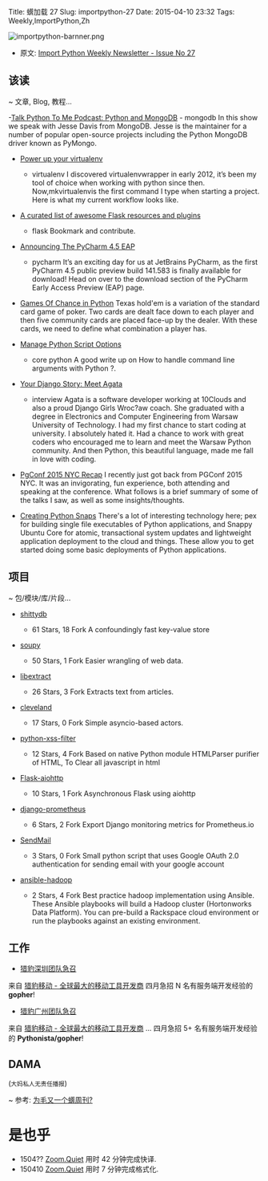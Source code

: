 Title: 蠎加载 27
Slug: importpython-27
Date: 2015-04-10 23:32
Tags: Weekly,ImportPython,Zh 

![importpython-barnner.png](http://zoomq.qiniudn.com/ZQCollection/snap/importpython-barnner.png?imageView2/2/h/210)


- 原文: [Import Python Weekly Newsletter - Issue No 27](http://importpython.com/newsletter/no/27/)

## 该读
~ 文章, Blog, 教程...



-[Talk Python To Me Podcast: Python and MongoDB](http://www.talkpythontome.com/episodes/show/2/python-and-mongodb)
    - mongodb
In this show we speak with Jesse Davis from MongoDB. Jesse is the maintainer for a number of popular open-source projects including the Python MongoDB driver known as PyMongo.

- [Power up your virtualenv](http://www.reddit.com/r/Python/comments/31pcor/power_up_your_virtualenv/)
    + virtualenv
I discovered virtualenvwrapper in early 2012, it’s been my tool of choice when working with python since then. Now,mkvirtualenvis the first command I type when starting a project. Here is what my current workflow looks like.

- [A curated list of awesome Flask resources and plugins](https://github.com/humiaozuzu/awesome-flask)
    + flask
Bookmark and contribute.

- [Announcing The PyCharm 4.5 EAP](http://feedproxy.google.com/~r/Pycharm/~3/El5bzWiRejE/)
    + pycharm
It’s an exciting day for us at JetBrains PyCharm, as the first PyCharm 4.5 public preview build 141.583 is finally available for download! Head on over to the download section of the PyCharm Early Access Preview (EAP) page.

- [Games Of Chance in Python](http://www.checkio.org/blog/games-chance/)
Texas hold'em is a variation of the standard card game of poker. Two cards are dealt face down to each player and then five community cards are placed face-up by the dealer. With these cards, we need to define what combination a player has.

- [Manage Python Script Options](http://blog.endpoint.com/2015/04/manage-python-script-options.html)
    + core python
A good write up on How to handle command line arguments with Python ?.

- [Your Django Story: Meet Agata](http://blog.djangogirls.org/post/115670880808)
    + interview
Agata is a software developer working at 10Clouds and also a proud Django Girls Wroc?aw coach. She graduated with a degree in Electronics and Computer Engineering from Warsaw University of Technology. I had my first chance to start coding at university. I absolutely hated it. Had a chance to work with great coders who encouraged me to learn and meet the Warsaw Python community. And then Python, this beautiful language, made me fall in love with coding.

- [PgConf 2015 NYC Recap](http://blog.endpoint.com/2015/04/pgconf-2015-nyc-recap.html)
I recently just got back from PGConf 2015 NYC. It was an invigorating, fun experience, both attending and speaking at the conference. What follows is a brief summary of some of the talks I saw, as well as some insights/thoughts.

- [Creating Python Snaps](http://www.wefearchange.org/2015/04/creating-python-snaps.html)
There's a lot of interesting technology here; pex for building single file executables of Python applications, and Snappy Ubuntu Core for atomic, transactional system updates and lightweight application deployment to the cloud and things. These allow you to get started doing some basic deployments of Python applications. 


## 项目
~ 包/模块/库/片段...

- [shittydb](https://github.com/theseoafs/shittydb)
    - 61 Stars, 18 Fork
A confoundingly fast key-value store

- [soupy](https://github.com/ChrisBeaumont/soupy)
    - 50 Stars, 1 Fork
Easier wrangling of web data.

- [libextract](https://github.com/libextract/libextract)
    - 26 Stars, 3 Fork
Extracts text from articles.

- [cleveland](https://github.com/biesnecker/cleveland)
    - 17 Stars, 0 Fork
Simple asyncio-based actors.

- [python-xss-filter](https://github.com/phith0n/python-xss-filter)
    - 12 Stars, 4 Fork
Based on native Python module HTMLParser purifier of HTML, To Clear all javascript in html

- [Flask-aiohttp](https://github.com/Hardtack/Flask-aiohttp)
    - 10 Stars, 1 Fork
Asynchronous Flask using aiohttp

- [django-prometheus](https://github.com/korfuri/django-prometheus)
    - 6 Stars, 2 Fork
Export Django monitoring metrics for Prometheus.io

- [SendMail](https://github.com/filcuc/SendMail)
    - 3 Stars, 0 Fork
Small python script that uses Google OAuth 2.0 authentication for sending email with your google account

- [ansible-hadoop](https://github.com/rackerlabs/ansible-hadoop)
    - 2 Stars, 4 Fork
Best practice hadoop implementation using Ansible. These Ansible playbooks will build a Hadoop cluster (Hortonworks Data Platform). You can pre-build a Rackspace cloud environment or run the playbooks against an existing environment. 





## 工作

- [猎豹深圳团队急召](https://github.com/cheetahmobile/CMBM/wiki/BmSzHr)

来自 [猎豹移动 - 全球最大的移动工具开发商](http://www.cmcm.com/zh-cn/cm-backup/) 
四月急招 N 名有服务端开发经验的 **gopher**!


- [猎豹广州团队急召](https://github.com/cheetahmobile/CMBM/wiki/BmGzHr)

来自 [猎豹移动 - 全球最大的移动工具开发商](http://www.cmcm.com/zh-cn/cm-backup/) ...
四月急招 5+ 名有服务端开发经验的 **Pythonista/gopher**!

## DAMA
(`大妈私人无责任播报`)

~ 参考: [为毛又一个蠎周刊?](importpython-why)


# 是也乎

- 1504?? [Zoom.Quiet](http://zoomquiet.io) 用时 42 分钟完成快译.
- 150410 [Zoom.Quiet](http://zoomquiet.io) 用时 7 分钟完成格式化.

